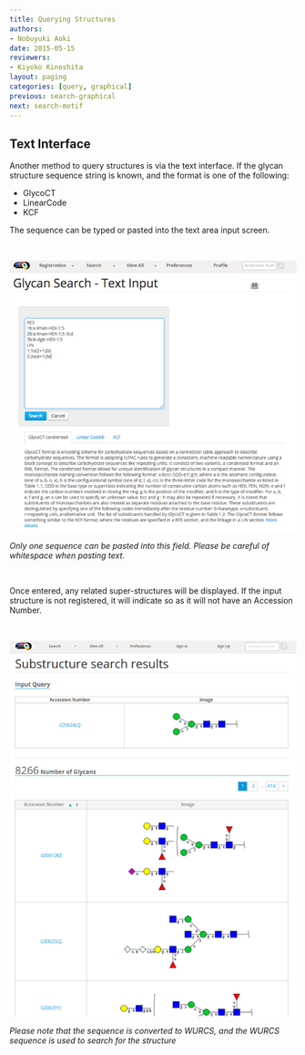 ```yaml
---
title: Querying Structures
authors:
- Nobuyuki Aoki
date: 2015-05-15
reviewers:
- Kiyoko Kinoshita
layout: paging
categories: [query, graphical]
previous: search-graphical
next: search-motif
---
```


Text Interface
------------
  Another method to query structures is via the text interface.  If the glycan structure sequence string is known, and the format is one of the following:
   
  * GlycoCT
  * LinearCode
  * KCF
  
  
The sequence can be typed or pasted into the text area input screen.

<br>

![Glytoucan Text Interface](/images/manual/search-text.png)

*Only one sequence can be pasted into this field.  Please be careful of whitespace when pasting text.* 

<br>

Once entered, any related super-structures will be displayed.  If the input structure is not registered, it will indicate so as it will not have an Accession Number. 

<br>

![Glytoucan Graphical Interface](/images/manual/search-result.png)

_Please note that the sequence is converted to WURCS, and the WURCS sequence is used to search for the structure_

